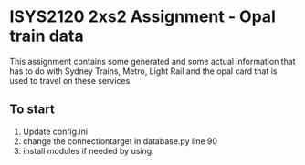 # ISYS2120 2xs2 Assignment - Opal train data

This assignment contains some generated and some actual information that has to do with Sydney Trains, Metro, Light Rail and the opal
card that is used to travel on these services.

## To start
1. Update config.ini
2. change the connectiontarget in database.py line 90
3. install modules if needed by using:
    ```pip install -r requirements.txt
    ```

